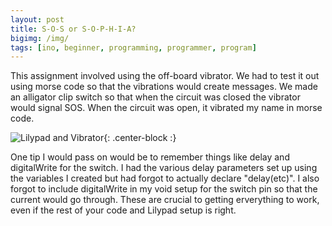 ```yaml
---
layout: post
title: S-O-S or S-O-P-H-I-A?
bigimg: /img/
tags: [ino, beginner, programming, programmer, program]
---
```

This assignment involved using the off-board vibrator.
We had to test it out using morse code so that the vibrations would create messages.
We made an alligator clip switch so that when the circuit was closed the vibrator would signal SOS.
When the circuit was open, it vibrated my name in morse code.

![Lilypad and Vibrator](/img/){: .center-block :}

One tip I would pass on would be to remember things like delay and digitalWrite for the switch.
I had the various delay parameters set up using the variables I created but had forgot to actually declare "delay(etc)".
I also forgot to include digitalWrite in my void setup for the switch pin so that the current would go through.
These are crucial to getting erverything to work, even if the rest of your code and Lilypad setup is right.
